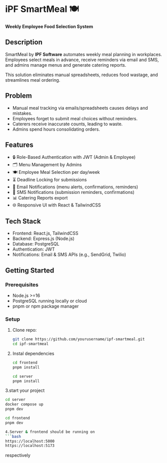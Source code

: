 # iPF SmartMeal 🍽️

**Weekly Employee Food Selection System**

## Description

SmartMeal by **IPF Software** automates weekly meal planning in workplaces. Employees select meals in advance, receive reminders via email and SMS, and admins manage menus and generate catering reports.

This solution eliminates manual spreadsheets, reduces food wastage, and streamlines meal ordering.

## Problem

- Manual meal tracking via emails/spreadsheets causes delays and mistakes.
- Employees forget to submit meal choices without reminders.
- Caterers receive inaccurate counts, leading to waste.
- Admins spend hours consolidating orders.

## Features

- 🔒 Role-Based Authentication with JWT (Admin & Employee)
- 🗂️ Menu Management by Admins
- 🍽️ Employee Meal Selection per day/week
- ⏳ Deadline Locking for submissions
- 📧 Email Notifications (menu alerts, confirmations, reminders)
- 📱 SMS Notifications (submission reminders, confirmations)
- 📊 Catering Reports export
- 🌐 Responsive UI with React & TailwindCSS

## Tech Stack

- Frontend: React.js, TailwindCSS
- Backend: Express.js (Node.js)
- Database: PostgreSQL
- Authentication: JWT
- Notifications: Email & SMS APIs (e.g., SendGrid, Twilio)

## Getting Started

### Prerequisites

- Node.js >=16
- PostgreSQL running locally or cloud
- pnpm or npm package manager

### Setup

1. Clone repo:
   ```bash
   git clone https://github.com/yourusername/ipf-smartmeal.git
   cd ipf-smartmeal

2. Instal dependencies
   ```bash
   cd frontend
   pnpm install

   cd server
   pnpm install

3.start your project
   ```bash
   cd server
   docker compose up
   pnpm dev

   cd frontend
   pnpm dev

4.Server & frontend should be running on
   ```bash
   https://localhost:5000
   https://localhost:5173
   ```
   respectively

